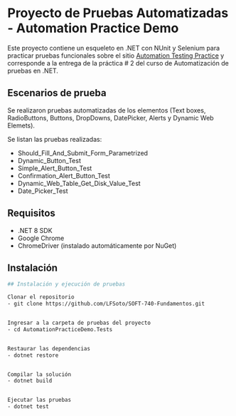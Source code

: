 # Proyecto de Pruebas Automatizadas - Automation Practice Demo

Este proyecto contiene un esqueleto en .NET con NUnit y Selenium para practicar pruebas funcionales sobre el sitio [Automation Testing Practice](https://testautomationpractice.blogspot.com/) y corresponde a la entrega de la práctica # 2 del curso de Automatización de pruebas en .NET.

## Escenarios de prueba
Se realizaron pruebas automatizadas de los elementos (Text boxes, RadioButtons, Buttons, DropDowns, DatePicker, Alerts y Dynamic Web Elemets).

Se listan las pruebas realizadas:
- Should_Fill_And_Submit_Form_Parametrized
- Dynamic_Button_Test
- Simple_Alert_Button_Test
- Confirmation_Alert_Button_Test
- Dynamic_Web_Table_Get_Disk_Value_Test
- Date_Picker_Test

## Requisitos
- .NET 8 SDK
- Google Chrome
- ChromeDriver (instalado automáticamente por NuGet)

## Instalación
```bash
## Instalación y ejecución de pruebas

Clonar el repositorio
- git clone https://github.com/LFSoto/SOFT-740-Fundamentos.git


Ingresar a la carpeta de pruebas del proyecto
- cd AutomationPracticeDemo.Tests


Restaurar las dependencias
- dotnet restore


Compilar la solución
- dotnet build


Ejecutar las pruebas
- dotnet test
